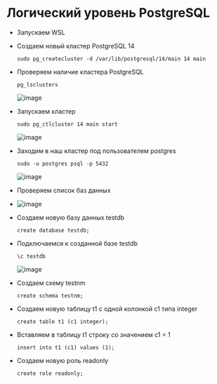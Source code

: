 # Логический уровень PostgreSQL
* Запускаем WSL
* Создаем новый кластер PostgreSQL 14
  ```
  sudo pg_createcluster -d /var/lib/postgresql/14/main 14 main
  ```
* Проверяем наличие кластера PostgreSQL
  ```
  pg_lsclusters
  ```
  ![image](https://github.com/user-attachments/assets/fd4d1ef2-95b9-4f3f-b870-a6df46b3d9ec)

* Запускаем кластер
  ```
  sudo pg_ctlcluster 14 main start
  ```
  ![image](https://github.com/user-attachments/assets/15ce4ae5-a822-418f-a62d-1fefdb75845d)
* Заходим в наш кластер под пользователем postgres
  ```
  sudo -u postgres psql -p 5432
  ```
  ![image](https://github.com/user-attachments/assets/3a6b70cd-d332-4ac5-8b62-69c4483848fc)
* Проверяем список баз данных
* 
  ![image](https://github.com/user-attachments/assets/50ef9fa1-8dd5-411a-b4a6-46a88a1bf2d6)
* Создаем новую базу данных testdb
  ```
  create database testdb;
  ```
* Подключаемся к созданной базе testdb
  ```
  \c testdb
  ```
  ![image](https://github.com/user-attachments/assets/422c22c7-0b87-49b4-b18b-2142662de940)
* Создаем схему testnm
  ```
  create schema testnm;
  ```
* Создаем новую таблицу t1 с одной колонкой c1 типа integer
  ```
  create table t1 (c1 integer);
  ```
* Вставляем в таблицу t1 строку со значением c1 = 1
  ```
  insert into t1 (c1) values (1);
  ```
* Создаем новую роль readonly
  ```
  create role readonly;
  ```
